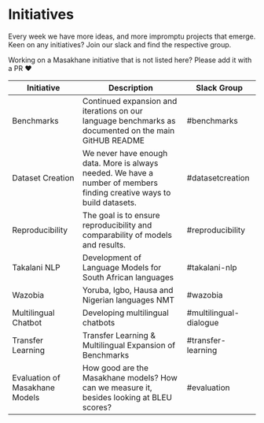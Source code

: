 # Initiatives

Every week we have more ideas, and more impromptu projects that emerge. Keen on any initiatives? Join our slack and find the respective group.

Working on a Masakhane initiative that is not listed here? Please add it with a PR :heart:

| Initiative                     | Description                                                                                                            | Slack Group            |
|--------------------------------|------------------------------------------------------------------------------------------------------------------------|------------------------|
| Benchmarks                     | Continued expansion and iterations on our language benchmarks as documented on the main GitHUB README                  | #benchmarks            |
| Dataset Creation               | We never have enough data. More is always needed. We have a number of members finding creative ways to build datasets. | #datasetcreation       |
| Reproducibility                | The goal is to ensure reproducibility and comparability of models and results.                                         | #reproducibility       |
| Takalani NLP                   | Development of Language Models for South African languages                                                             | #takalani-nlp          |
| Wazobia                        | Yoruba, Igbo, Hausa and Nigerian languages NMT                                                                         | #wazobia               |
| Multilingual Chatbot           | Developing multilingual chatbots                                                                                       | #multilingual-dialogue |
| Transfer Learning              | Transfer Learning & Multilingual Expansion of Benchmarks                                                               | #transfer-learning     |
| Evaluation of Masakhane Models | How good are the Masakhane models? How can we measure it, besides looking at BLEU scores?                              | #evaluation            |
